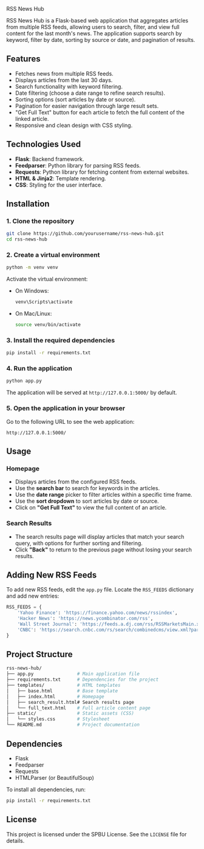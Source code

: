  RSS News Hub

RSS News Hub is a Flask-based web application that aggregates articles from multiple RSS feeds, allowing users to search, filter, and view full content for the last month's news. The application supports search by keyword, filter by date, sorting by source or date, and pagination of results.

## Features

- Fetches news from multiple RSS feeds.
- Displays articles from the last 30 days.
- Search functionality with keyword filtering.
- Date filtering (choose a date range to refine search results).
- Sorting options (sort articles by date or source).
- Pagination for easier navigation through large result sets.
- "Get Full Text" button for each article to fetch the full content of the linked article.
- Responsive and clean design with CSS styling.

## Technologies Used

- **Flask**: Backend framework.
- **Feedparser**: Python library for parsing RSS feeds.
- **Requests**: Python library for fetching content from external websites.
- **HTML & Jinja2**: Template rendering.
- **CSS**: Styling for the user interface.

## Installation

### 1. Clone the repository

```bash
git clone https://github.com/yourusername/rss-news-hub.git
cd rss-news-hub
```

### 2. Create a virtual environment

```bash
python -m venv venv
```

Activate the virtual environment:

- On Windows:
  ```bash
  venv\Scripts\activate
  ```
- On Mac/Linux:
  ```bash
  source venv/bin/activate
  ```

### 3. Install the required dependencies

```bash
pip install -r requirements.txt
```

### 4. Run the application

```bash
python app.py
```

The application will be served at `http://127.0.0.1:5000/` by default.

### 5. Open the application in your browser

Go to the following URL to see the web application:

```
http://127.0.0.1:5000/
```

## Usage

### Homepage

- Displays articles from the configured RSS feeds.
- Use the **search bar** to search for keywords in the articles.
- Use the **date range** picker to filter articles within a specific time frame.
- Use the **sort dropdown** to sort articles by date or source.
- Click on **"Get Full Text"** to view the full content of an article.

### Search Results

- The search results page will display articles that match your search query, with options for further sorting and filtering.
- Click **"Back"** to return to the previous page without losing your search results.

## Adding New RSS Feeds

To add new RSS feeds, edit the `app.py` file. Locate the `RSS_FEEDS` dictionary and add new entries:

```python
RSS_FEEDS = {
    'Yahoo Finance': 'https://finance.yahoo.com/news/rssindex',
    'Hacker News': 'https://news.ycombinator.com/rss',
    'Wall Street Journal': 'https://feeds.a.dj.com/rss/RSSMarketsMain.xml',
    'CNBC': 'https://search.cnbc.com/rs/search/combinedcms/view.xml?partnerId=wrss01&id=15839069'
}
```

## Project Structure

```bash
rss-news-hub/
├── app.py                # Main application file
├── requirements.txt      # Dependencies for the project
├── templates/            # HTML templates
│   ├── base.html         # Base template
│   ├── index.html        # Homepage
│   ├── search_result.html# Search results page
│   └── full_text.html    # Full article content page
├── static/               # Static assets (CSS)
│   └── styles.css        # Stylesheet
└── README.md             # Project documentation
```

## Dependencies

- Flask
- Feedparser
- Requests
- HTMLParser (or BeautifulSoup)

To install all dependencies, run:

```bash
pip install -r requirements.txt
```

## License

This project is licensed under the SPBU License. See the `LICENSE` file for details.
